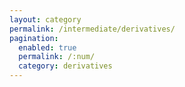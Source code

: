```yaml
---
layout: category
permalink: /intermediate/derivatives/
pagination: 
  enabled: true
  permalink: /:num/
  category: derivatives
---
```


